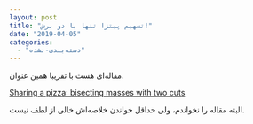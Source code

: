 ```yaml
---
layout: post
title: "تسهیم پیتزا تنها با دو برش!"
date: "2019-04-05"
categories: 
  - "دسته‌بندی-نشده"
---
```


مقاله‌ای هست با تقریبا همین عنوان.

[Sharing a pizza: bisecting masses with two cuts](https://arxiv.org/abs/1904.02502)

البته مقاله را نخواندم، ولی حداقل خواندن خلاصه‌اش خالی از لطف نیست.
